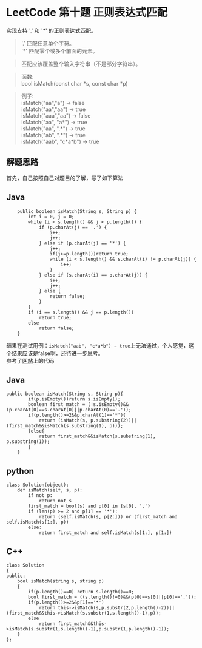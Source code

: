 # LeetCode 第十题 正则表达式匹配

实现支持 '.' 和 '*' 的正则表达式匹配。  
> '.' 匹配任意单个字符。  
> '*' 匹配零个或多个前面的元素。  

> 匹配应该覆盖整个输入字符串（不是部分字符串）。  
  
> 函数:  
> bool isMatch(const char *s, const char *p)  
  
> 例子:  
> isMatch("aa","a") → false  
> isMatch("aa","aa") → true  
> isMatch("aaa","aa") → false  
> isMatch("aa", "a*") → true  
> isMatch("aa", ".\*") → true  
> isMatch("ab", ".\*") → true  
> isMatch("aab", "c\*a\*b") → true  

## 解题思路  
首先，自己按照自己对题目的了解，写了如下算法  
## Java  
```
	public boolean isMatch(String s, String p) {
		int i = 0, j = 0;
		while (i < s.length() && j < p.length()) {
			if (p.charAt(j) == '.') {
				i++;
				j++;
			} else if (p.charAt(j) == '*') {
				j++;
				if(j>=p.length())return true;
				while (i < s.length() && s.charAt(i) != p.charAt(j)) {
					i++;
				}
			} else if (s.charAt(i) == p.charAt(j)) {
				i++;
				j++;
			} else {
				return false;
			}
		}
		if (i == s.length() && j == p.length())
			return true;
		else
			return false;
	}
```
结果在测试用例：`isMatch("aab", "c*a*b") → true`上无法通过，个人感觉，这个结果应该是false啊，还待进一步思考。  
参考了[网站](https://leetcode.com/articles/regular-expression-matching/)上的代码  
## Java
```
public boolean isMatch(String s, String p){
		if(p.isEmpty())return s.isEmpty();
		boolean first_match = (!s.isEmpty()&&(p.charAt(0)==s.charAt(0)||p.charAt(0)=='.'));
		if(p.length()>=2&&p.charAt(1)=='*'){
			return (isMatch(s, p.substring(2))||(first_match&&isMatch(s.substring(1), p)));
		}else{
			return first_match&&isMatch(s.substring(1), p.substring(1));
		}
	}
```
## python
```
class Solution(object):
    def isMatch(self, s, p):
        if not p:
            return not s
        first_match = bool(s) and p[0] in {s[0], '.'}
        if (len(p) >= 2 and p[1] == '*'):
            return (self.isMatch(s, p[2:])) or (first_match and self.isMatch(s[1:], p))
        else:
            return first_match and self.isMatch(s[1:], p[1:])

```
## C++
```
class Solution
{
public:
    bool isMatch(string s, string p)
    {
        if(p.length()==0) return s.length()==0;
        bool first_match = ((s.length()!=0)&&(p[0]==s[0]||p[0]=='.'));
        if(p.length()>=2&&p[1]=='*')
            return this->isMatch(s,p.substr(2,p.length()-2))||(first_match&&this->isMatch(s.substr(1,s.length()-1),p));
        else
            return first_match&&this->isMatch(s.substr(1,s.length()-1),p.substr(1,p.length()-1));
    }
};

```
